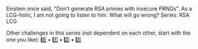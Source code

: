 Einstein once said, "Don't generate RSA primes with insecure PRNGs". As a LCG-holic, I am not going to listen to him. What will go wrong?
Series: RSA LCG

Other challenges in this series (not dependent on each other, start with the one you like): 0️⃣ • 1️⃣ • 2️⃣ • 3️⃣
